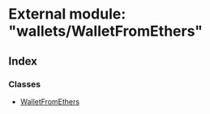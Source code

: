 # External module: "wallets/WalletFromEthers"

## Index

### Classes

- [WalletFromEthers](../classes/_wallets_walletfromethers_.walletfromethers.md)
